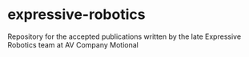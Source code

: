 # expressive-robotics
Repository for the accepted publications written by the late Expressive Robotics team at AV Company Motional
